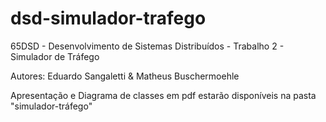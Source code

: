 # dsd-simulador-trafego
 65DSD - Desenvolvimento de Sistemas Distribuídos - Trabalho 2 - Simulador de Tráfego

Autores: Eduardo Sangaletti & Matheus Buschermoehle

Apresentação e Diagrama de classes em pdf estarão disponíveis na pasta "simulador-tráfego"
